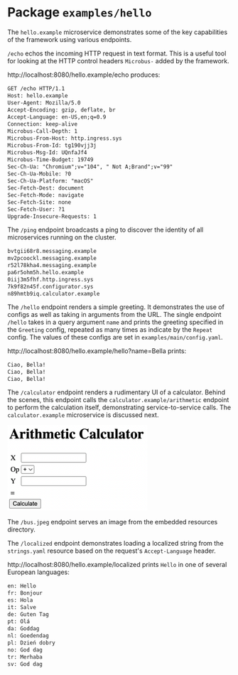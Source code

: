 # Package `examples/hello`

The `hello.example` microservice demonstrates some of the key capabilities of the framework using various endpoints.

`/echo` echos the incoming HTTP request in text format. This is a useful tool for looking at the HTTP control headers `Microbus-` added by the framework.

http://localhost:8080/hello.example/echo produces:

```http
GET /echo HTTP/1.1
Host: hello.example
User-Agent: Mozilla/5.0
Accept-Encoding: gzip, deflate, br
Accept-Language: en-US,en;q=0.9
Connection: keep-alive
Microbus-Call-Depth: 1
Microbus-From-Host: http.ingress.sys
Microbus-From-Id: tg190vjj3j
Microbus-Msg-Id: UQnfaJf4
Microbus-Time-Budget: 19749
Sec-Ch-Ua: "Chromium";v="104", " Not A;Brand";v="99"
Sec-Ch-Ua-Mobile: ?0
Sec-Ch-Ua-Platform: "macOS"
Sec-Fetch-Dest: document
Sec-Fetch-Mode: navigate
Sec-Fetch-Site: none
Sec-Fetch-User: ?1
Upgrade-Insecure-Requests: 1
```

The `/ping` endpoint broadcasts a ping to discover the identity of all microservices running on the cluster.

```
bvtgii68r8.messaging.example
mv2pcoockl.messaging.example
r52l78kha4.messaging.example
pa6r5ohm5h.hello.example
0iij3m5fhf.http.ingress.sys
7k9f82n45f.configurator.sys
n89hmtb9iq.calculator.example
```

The `/hello` endpoint renders a simple greeting. It demonstrates the use of configs as well as taking in arguments from the URL. The single endpoint `/hello` takes in a query argument `name` and prints the greeting specified in the `Greeting` config, repeated as many times as indicate by the `Repeat` config. The values of these configs are set in `examples/main/config.yaml`.

http://localhost:8080/hello.example/hello?name=Bella prints:

```
Ciao, Bella!
Ciao, Bella!
Ciao, Bella!
```

The `/calculator` endpoint renders a rudimentary UI of a calculator. Behind the scenes, this endpoint calls the `calculator.example/arithmetic` endpoint to perform the calculation itself, demonstrating service-to-service calls. The `calculator.example` microservice is discussed next.

<img src="examples-hello-1.png" width="315">

The `/bus.jpeg` endpoint serves an image from the embedded resources directory.

The `/localized` endpoint demonstrates loading a localized string from the `strings.yaml` resource based on the request's `Accept-Language` header.

http://localhost:8080/hello.example/localized prints `Hello` in one of several European languages:

```
en: Hello
fr: Bonjour
es: Hola
it: Salve
de: Guten Tag
pt: Olá
da: Goddag
nl: Goedendag
pl: Dzień dobry
no: God dag
tr: Merhaba
sv: God dag
```

